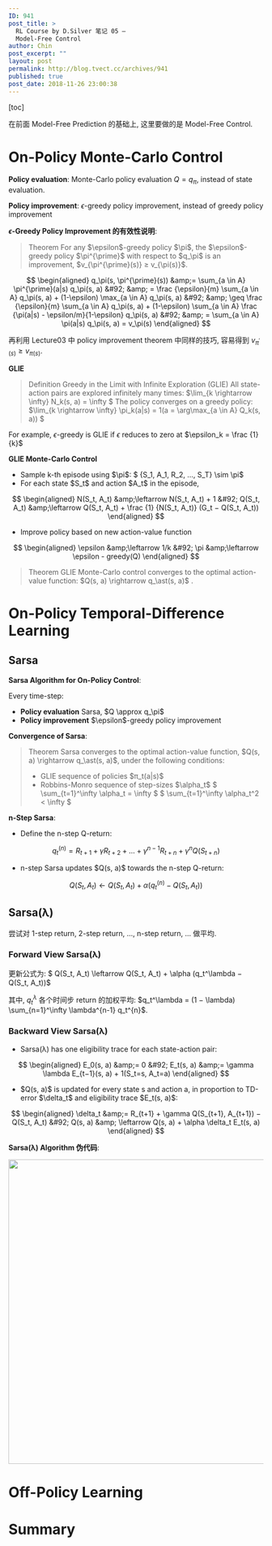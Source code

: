 ```yaml
---
ID: 941
post_title: >
  RL Course by D.Silver 笔记 05 –
  Model-Free Control
author: Chin
post_excerpt: ""
layout: post
permalink: http://blog.tvect.cc/archives/941
published: true
post_date: 2018-11-26 23:00:38
---
```

[toc]

在前面 Model-Free Prediction 的基础上, 这里要做的是 Model-Free Control.

<!--more-->

<h1>On-Policy Monte-Carlo Control</h1>

<strong>Policy evaluation</strong>: Monte-Carlo policy evaluation $Q = q_\pi$, instead of state evaluation.

<strong>Policy improvement</strong>: $\epsilon$-greedy policy improvement, instead of greedy policy improvement

<strong>$\epsilon$-Greedy Policy Improvement 的有效性说明</strong>:

<blockquote>
  Theorem
  For any $\epsilon$-greedy policy $\pi$, the $\epsilon$-greedy policy $\pi^{\prime}$ with respect to
  $q_\pi$ is an improvement, $v_{\pi^{\prime}(s)} ≥ v_{\pi(s)}$.
</blockquote>

$$
\begin{aligned}
q_\pi(s, \pi^{\prime}(s)) &amp;= \sum_{a \in A} \pi^{\prime}(a|s) q_\pi(s, a) &#92;
&amp; = \frac {\epsilon}{m} \sum_{a \in A} q_\pi(s, a) + (1-\epsilon) \max_{a \in A} q_\pi(s, a) &#92;
&amp; \geq \frac {\epsilon}{m} \sum_{a \in A} q_\pi(s, a) + (1-\epsilon) \sum_{a \in A} \frac {\pi(a|s) - \epsilon/m}{1-\epsilon} q_\pi(s, a) &#92;
&amp; = \sum_{a \in A} \pi(a|s) q_\pi(s, a) = v_\pi(s)
\end{aligned}
$$

再利用 Lecture03 中 policy improvement theorem 中同样的技巧, 容易得到 $v_{\pi^{\prime}(s)} ≥ v_{\pi(s)}$.

<strong>GLIE</strong>

<blockquote>
  Definition
  Greedy in the Limit with Infinite Exploration (GLIE)
  All state-action pairs are explored infinitely many times: $\lim_{k \rightarrow \infty} N_k(s, a) = \infty $
  The policy converges on a greedy policy: $\lim_{k \rightarrow \infty} \pi_k(a|s) = 1(a = \arg\max_{a \in A} Q_k(s, a)) $
</blockquote>

For example, $\epsilon$-greedy is GLIE if $\epsilon$ reduces to zero at $\epsilon_k = \frac {1}{k}$

<strong>GLIE Monte-Carlo Control</strong>

<ul>
<li>Sample k-th episode using $\pi$: $ {S_1, A_1, R_2, ..., S_T} \sim \pi$</li>
<li>For each state $S_t$ and action $A_t$ in the episode,</li>
</ul>

$$
\begin{aligned}
N(S_t, A_t) &amp;\leftarrow N(S_t, A_t) + 1 &#92;
Q(S_t, A_t) &amp;\leftarrow Q(S_t, A_t) + \frac {1} {N(S_t, A_t)} (G_t − Q(S_t, A_t))
\end{aligned}
$$

<ul>
<li>Improve policy based on new action-value function</li>
</ul>

$$
\begin{aligned}
\epsilon &amp;\leftarrow 1/k &#92;
\pi &amp;\leftarrow \epsilon - greedy(Q)
\end{aligned}
$$

<blockquote>
  Theorem
  GLIE Monte-Carlo control converges to the optimal action-value function: $Q(s, a) \rightarrow q_\ast(s, a)$ .
</blockquote>

<h1>On-Policy Temporal-Difference Learning</h1>

<h2>Sarsa</h2>

<strong>Sarsa Algorithm for On-Policy Control</strong>:

Every time-step:

<ul>
<li><strong>Policy evaluation</strong> Sarsa, $Q \approx  q_\pi$</li>
<li><strong>Policy improvement</strong> $\epsilon$-greedy policy improvement</li>
</ul>

<strong>Convergence of Sarsa</strong>:

<blockquote>
  Theorem
  Sarsa converges to the optimal action-value function, $Q(s, a) \rightarrow q_\ast(s, a)$, under the following conditions:
  
  <ul>
  <li>GLIE sequence of policies $π_t(a|s)$</li>
  <li>Robbins-Monro sequence of step-sizes $\alpha_t$
  $ \sum_{t=1}^\infty \alpha_t = \infty $
  $ \sum_{t=1}^\infty \alpha_t^2 &lt; \infty $</li>
  </ul>
</blockquote>

<strong>n-Step Sarsa</strong>:

<ul>
<li>Define the n-step Q-return:</li>
</ul>

$$q_t^{(n)} = R_{t+1} + \gamma R_{t+2} + ... + \gamma^{n−1}R_{t+n} + \gamma^{n}Q(S_{t+n})$$

<ul>
<li>n-step Sarsa updates $Q(s, a)$ towards the n-step Q-return:</li>
</ul>

$$Q(S_t, A_t) \leftarrow Q(S_t, A_t) + \alpha (q_t^{(n)} − Q(S_t, A_t))$$

<h2>Sarsa(λ)</h2>

尝试对 1-step return, 2-step return, ..., n-step return, ... 做平均.

<h3>Forward View Sarsa(λ)</h3>

更新公式为: $ Q(S_t, A_t) \leftarrow Q(S_t, A_t) + \alpha (q_t^\lambda − Q(S_t, A_t))$

其中, $q_t^\lambda$ 各个时间步 return 的加权平均: $q_t^\lambda = (1 − \lambda) \sum_{n=1}^\infty \lambda^{n-1} q_t^{n}$.

<h3>Backward View Sarsa(λ)</h3>

<ul>
<li>Sarsa(λ) has one eligibility trace for each state-action pair:</li>
</ul>

$$
\begin{aligned}
E_0(s, a) &amp;= 0 &#92;
E_t(s, a) &amp;= \gamma \lambda E_{t−1}(s, a) + 1(S_t=s, A_t=a)
\end{aligned}
$$

<ul>
<li>$Q(s, a)$ is updated for every state s and action a, in proportion to TD-error $\delta_t$ and eligibility trace $E_t(s, a)$:</li>
</ul>

$$
\begin{aligned}
\delta_t &amp;= R_{t+1} + \gamma Q(S_{t+1}, A_{t+1}) − Q(S_t, A_t) &#92;
Q(s, a) &amp; \leftarrow Q(s, a) + \alpha \delta_t E_t(s, a)
\end{aligned}
$$

<strong>Sarsa(λ) Algorithm 伪代码</strong>:

<img src="https://i.loli.net/2018/11/27/5bfd4b1e85861.png" width="600" align=center />

<h1>Off-Policy Learning</h1>

<h1>Summary</h1>